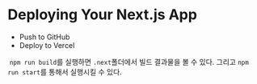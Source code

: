 # Deploying Your Next.js App

- Push to GitHub
- Deploy to Vercel

&nbsp;`npm run build`를 실행하면 `.next`폴더에서 빌드 결과물을 볼 수 있다. 그리고 `npm run start`를 통해서 실행시킬 수 있다.
